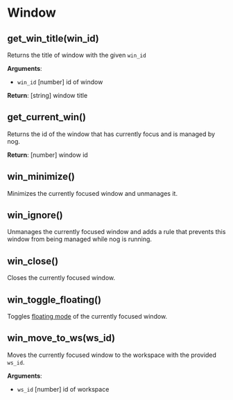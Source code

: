 # Window

## get_win_title(win_id)

Returns the title of window with the given `win_id`

**Arguments**:
* `win_id` [number] id of window

**Return**: [string] window title

## get_current_win()

Returns the id of the window that has currently focus and is managed by nog.

**Return**: [number] window id

## win_minimize()

Minimizes the currently focused window and unmanages it.

## win_ignore()

Unmanages the currently focused window and adds a rule that prevents this window from being managed while nog is running.

## win_close()

Closes the currently focused window.

## win_toggle_floating()

 Toggles [floating mode](/getting-started/floating_mode.html) of the currently focused window.

## win_move_to_ws(ws_id)

Moves the currently focused window to the workspace with the provided `ws_id`.

**Arguments**:
* `ws_id` [number] id of workspace
